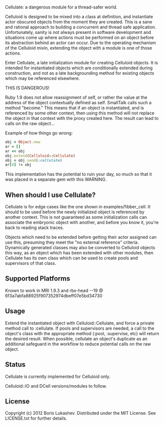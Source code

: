 
Cellulate: a dangerous module for a thread-safer world.

Celluloid is designed to be mixed into a class at definition, and instantiate
actor obscured objects from the moment they are created. This is a sane
and rational approach to building a concurrent and thread safe application.
Unfortunately, sanity is not always present in software development and
situations come up where actions must be performed on an object before
its abstraction behind an actor can occur. Due to the operating mechanism
of the Celluloid mixin, extending the object with a module is one of those
actions.

Enter Cellulate, a late initialization module for creating Celluloid objects.
It is intended for instantiated objects which are conditionally extended during
construction, and not as a late backgrounding method for existing objects which
may be referenced elsewhere.

THIS IS DANGEROUS!

Ruby 1.9 does not allow reassignment of self, or rather the value at the address
of the object contextually defined as self. SmallTalk calls such a method "become."
This means that if an object is instantiated, and is referenced by some other
context, then using this method will not replace the object in that context
with the proxy created here. The result can lead to calls on the raw object...

Example of how things go wrong:
```ruby
obj = Object.new
ar = []
ar << obj
obj.extend(Celluloid::Cellulate)
obj = obj.send(:cellulate)
ar[0] != obj
```

This implementation has the potential to ruin your day, so much so that
it was placed in a separate gem with this WARNING.

When should I use Cellulate?
--------------------------------

Cellulate is for edge cases like the one shown in examples/fibber_cell. It should
to be used before the newly initialized object is referenced by another context.
This is not guaranteed as some initialization calls can associate the
embryonic object with another, and before you know it, you're back to reading
stack traces.

Objects which need to be extended before getting their actor assigned can use
this, presuming they meet the "no external reference" criteria. Dynamically
generated classes may also be converted to Celluloid objects this way, as an
object which has been extended with other modules, then Cellulate has its own
class which can be used to create pools and supervisors of that class.

Supported Platforms
-------------------

Known to work in MRI 1.9.3 and rbx-head --19 @ 6f3a7abfa88925f907352974dbeff07e5bd34730

Usage
-----

Extend the instantiated object with Celluloid::Cellulate, and force a private
method call to :cellulate. If pools and supervisors are needed, a call to the
object's class with the appropriate method (:pool, :supervise, etc) will return
the desired result. When possible, cellulate an object's duplicate as an
additional safeguard in the workflow to reduce potential calls on the raw object.

Status
------

Cellulate is currently implemented for Celluloid only.

Celluloid::IO and DCell versions/modules to follow.


License
-------

Copyright (c) 2012 Boris Lukashev. Distributed under the MIT License. See
LICENSE.txt for further details.
